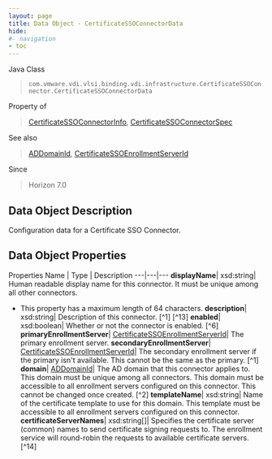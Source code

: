 ```yaml
---
layout: page
title: Data Object - CertificateSSOConnectorData
hide:
#- navigation
- toc
---
```






Java Class
> `com.vmware.vdi.vlsi.binding.vdi.infrastructure.CertificateSSOConnector.CertificateSSOConnectorData`

Property of
> [CertificateSSOConnectorInfo](vdi.infrastructure.CertificateSSOConnector.CertificateSSOConnectorInfo.md#field_detail), [CertificateSSOConnectorSpec](vdi.infrastructure.CertificateSSOConnector.CertificateSSOConnectorSpec.md#field_detail)

See also
> [ADDomainId](vdi.entity.ADDomainId.md), [CertificateSSOEnrollmentServerId](vdi.entity.CertificateSSOEnrollmentServerId.md)

Since
> Horizon 7.0


## Data Object Description

Configuration data for a Certificate SSO Connector.

## Data Object Properties
Properties
Name |  Type |  Description
---|---|---
**displayName**|  xsd:string|  Human readable display name for this connector. It must be unique among all other connectors.
* This property has a maximum length of 64 characters.
**description**|  xsd:string|  Description of this connector. [^1] [^13]
**enabled**|  xsd:boolean|  Whether or not the connector is enabled. [^6]
**primaryEnrollmentServer**| [CertificateSSOEnrollmentServerId](vdi.entity.CertificateSSOEnrollmentServerId.md)|  The primary enrollment server.
**secondaryEnrollmentServer**| [CertificateSSOEnrollmentServerId](vdi.entity.CertificateSSOEnrollmentServerId.md)|  The secondary enrollment server if the primary isn't available. This cannot be the same as the primary. [^1]
**domain**| [ADDomainId](vdi.entity.ADDomainId.md)|  The AD domain that this connector applies to. This domain must be unique among all connectors. This domain must be accessible to all enrollment servers configured on this connector. This cannot be changed once created. [^2]
**templateName**|  xsd:string|  Name of the certificate template to use for this domain. This template must be accessible to all enrollment servers configured on this connector.
**certificateServerNames**|  xsd:string[]|  Specifies the certificate server (common) names to send certificate signing requests to. The enrollment service will round-robin the requests to available certificate servers. [^14]


 
